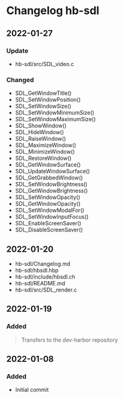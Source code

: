 [//]: # ( All notable changes to this project will be documented in this file. )
[//]: # ( Encoding: UTF-8 No BOM )
[//]: # ( ## 2022-01-08   ### Changed   ### Fixed   ### Added   ### Removed )
[//]: # ( Entries may not always be in chronological/commit order. )
[//]: # ( Others according to Markdown specifications )

# Changelog hb-sdl

## 2022-01-27

### Update
   - hb-sdl/src/SDL_video.c

### Changed
   - SDL_GetWindowTitle()
   - SDL_SetWindowPosition()
   - SDL_SetWindowSize()
   - SDL_SetWindowMinimumSize()
   - SDL_SetWindowMaximumSize()
   - SDL_ShowWindow()
   - SDL_HideWindow()
   - SDL_RaiseWindow()
   - SDL_MaximizeWindow()
   - SDL_MinimizeWindow()
   - SDL_RestoreWindow()
   - SDL_GetWindowSurface()
   - SDL_UpdateWindowSurface()
   - SDL_GetGrabbedWindow()
   - SDL_SetWindowBrightness()
   - SDL_GetWindowBrightness()
   - SDL_SetWindowOpacity()
   - SDL_GetWindowOpacity()
   - SDL_SetWindowModalFor()
   - SDL_SetWindowInputFocus()
   - SDL_EnableScreenSaver()
   - SDL_DisableScreenSaver()

## 2022-01-20

   - hb-sdl/Changelog.md
   - hb-sdl/hbsdl.hbp
   - hb-sdl/include/hbsdl.ch
   - hb-sdl/README.md
   - hb-sdl/src/SDL_render.c

## 2022-01-19

### Added

   > Transfers to the dev-harbor repository

## 2022-01-08

### Added

   - Initial commit
